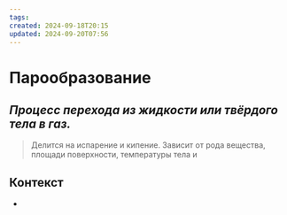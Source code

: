 ```yaml
---
tags: 
created: 2024-09-18T20:15
updated: 2024-09-20T07:56
---
```

# Парообразование

## ***Процесс перехода из жидкости или твёрдого тела в газ.***

>Делится на испарение и кипение.
>Зависит от рода вещества, площади поверхности, температуры тела и 
## Контекст
- 

